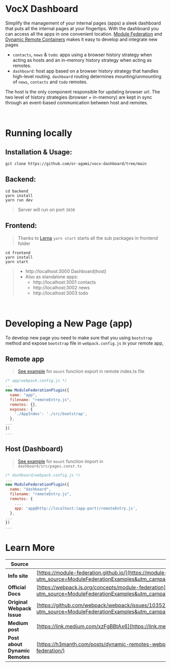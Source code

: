 # VocX Dashboard

Simplify the management of your internal pages (apps) a sleek dashboard that puts all the internal pages at your fingertips.
With the dashboard you can access all the apps in one convenient location.
[Module Federation](https://webpack.js.org/concepts/module-federation/) and [Dynamic Remote Containers](;https://webpack.js.org/concepts/module-federation/#dynamic-remote-containers) makes it easy to develop and integrate new pages

- `contacts`, `news` & `todo`: apps using a browser history strategy when acting as hosts and an in-memory history strategy when acting as remotes.
- `dashboard`: host app based on a browser history strategy that handles high-level routing. `dashboard` routing determines mounting/unmounting of `news`, `contacts` and `todo` remotes.

The host is the only component responsible for updating browser url. The two level of history strategies (browser + in-memory) are kept in sync through an event-based communication between host and remotes.

<br>

# Running locally

## Installation & Usage:
```
git clone https://github.com/or-agami/vocx-dashboard/tree/main
```

## Backend:
```
cd backend
yarn install
yarn run dev
```
> Server will run on port `3030`

## Frontend:
> Thanks to [Lerna](https://lerna.js.org/) `yarn start` starts all the sub packages in frontend folder
```
cd frontend
yarn install
yarn start
```

> - http://localhost:3000 Dashboard(host)
> - Also as standalone apps:
>   - http://localhost:3001 contacts
>   - http://localhost:3002 news
>   - http://localhost:3003 todo

<br>

# Developing a New Page (app)

To develop new page you need to make sure that you using `bootstrap` method and expose `bootstrap` file in `webpack.config.js` in your remote app,

## Remote app

> [See example](https://github.com/or-agami/vocx-dashboard/blob/main/frontend/news/src/index.ts) for `mount` function export in remote index.ts file

```javascript
/* app/webpack.config.js */
...
new ModuleFederationPlugin({
  name: "app",
  filename: "remoteEntry.js",
  remotes: {},
  exposes: {
    './AppIndex': './src/bootstrap',
  },
...
})
...
```

## Host (Dashboard)

> [See example](https://github.com/or-agami/vocx-dashboard/blob/fc9fba5e9cabeaa41a68ff71700a9affeba1f664/frontend/dashboard/src/pages.const.ts#L5) for `mount` function import in `dashboard/src/pages.const.ts`

```javascript
/* dashboard/webpack.config.js */
...
new ModuleFederationPlugin({
  name: "dashboard",
  filename: "remoteEntry.js",
  remotes: {
    ...
    app: 'app@http://localhost:(app-port)/remoteEntry.js',
  },
...
})
...
```

# Learn More

| Source                         | Link                                                                                                                                                                                                                             |
| ------------------------------ | -------------------------------------------------------------------------------------------------------------------------------------------------------------------------------------------------------------------------------- |
| **Info site**                  | [https://module-federation.github.io/](https://module-federation.github.io/redirect?utm_source=ModuleFederationExamples&utm_campaign=github_pages&utm_medium=https://module-federation.github.io/)                               |
| **Official Docs**              | [https://webpack.js.org/concepts/module-federation](https://module-federation.github.io/redirect?utm_source=ModuleFederationExamples&utm_campaign=webpack_docs&utm_medium=https://webpack.js.org/concepts/module-federation)     |
| **Original Webpack Issue**     | [https://github.com/webpack/webpack/issues/10352](https://module-federation.github.io/redirect?utm_source=ModuleFederationExamples&utm_campaign=merge_proposal_issue&utm_medium=https://github.com/webpack/webpack/issues/10352) |
| **Medium post**                | [https://link.medium.com/xzFgBBtAx6](https://link.medium.com/xzFgBBtAx6)                                                                                                                                                         |
| **Post about Dynamic Remotes** | [https://h3manth.com/posts/dynamic-remotes-webpack-module-federation/](https://h3manth.com/posts/dynamic-remotes-webpack-module-federation/)                                                                                     |
